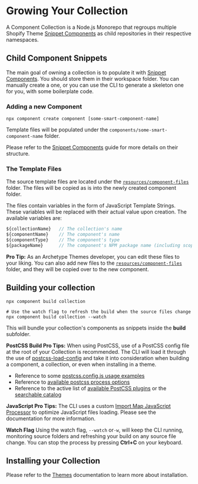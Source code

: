 # Growing Your Collection

A Component Collection is a Node.js Monorepo that regroups multiple Shopify
Theme [Snippet Components](Snippet-Components.md) as child repositories in their respective namespaces.

## Child Component Snippets

The main goal of owning a collection is to populate it with [Snippet Components](Snippet-Components.md). You should
store them in their workspace folder. You can manually create a one, or you can use the CLI to generate a skeleton one
for you, with some boilerplate code.

### Adding a new Component

```shell
npx component create component [some-smart-component-name]
```

Template files will be populated under the `components/some-smart-component-name` folder.

Please refer to the [Snippet Components](Snippet-Components.md) guide for more details on their structure.

### The Template Files

The source template files are located under the [``resources/component-files``](../resources/component-files) folder.
The files will be copied as is into the newly created component folder.

The files contain variables in the form of JavaScript Template Strings. These variables will be replaced with their
actual value upon creation. The available variables are:

````javascript
${collectionName}   // The collection's name
${componentName}    // The component's name
${componentType}    // The component's type
${packageName}      // The component's NPM package name (including scope)
````

**Pro Tip:** As an Archetype Themes developer, you can edit these files to your liking. You can also add new files to
the [``resources/component-files``](../resources/component-files) folder, and they will be copied over to the new
component.

## Building your collection

```shell
npx component build collection

# Use the watch flag to refresh the build when the source files change
npx component build collection --watch
```

This will bundle your collection's components as snippets inside the **build** subfolder.

**PostCSS Build Pro Tips:**
When using PostCSS, use of a PostCSS config file at the root of your Collection is recommended. The CLI will load it
through the use of [postcss-load-config](https://www.npmjs.com/package/postcss-load-config) and take it into
consideration when building a component, a collection, or even when installing in a theme.

- Reference to some [postcss.config.js usage examples](https://github.com/postcss/postcss#usage)
- Reference to [available postcss process options](https://postcss.org/api/#processoptions)
- Reference to the active list
  of [available PostCSS plugins](https://github.com/postcss/postcss/blob/main/docs/plugins.md) or
  the [searchable catalog](https://www.postcss.parts/)

**JavaScript Pro Tips:**
The CLI uses a custom [Import Map JavaScript Processor](Import-Map-JS-Processor.md) to optimize JavaScript files
loading. Please see the documentation for more information.

**Watch Flag**
Using the watch flag, `--watch` or`-w`, will keep the CLI running, monitoring source folders and refreshing your build
on any source file change. You can stop the process by pressing **Ctrl+C** on your keyboard.

## Installing your Collection

Please refer to the [Themes](Themes.md) documentation to learn more about installation.
